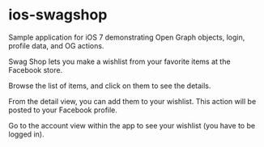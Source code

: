 ios-swagshop
============

Sample application for iOS 7 demonstrating Open Graph objects, login, profile data, and OG actions.

Swag Shop lets you make a wishlist from your favorite items at the Facebook store. 

Browse the list of items, and click on them to see the details.

From the detail view, you can add them to your wishlist. This action will be posted to your Facebook profile.

Go to the account view within the app to see your wishlist (you have to be logged in).

